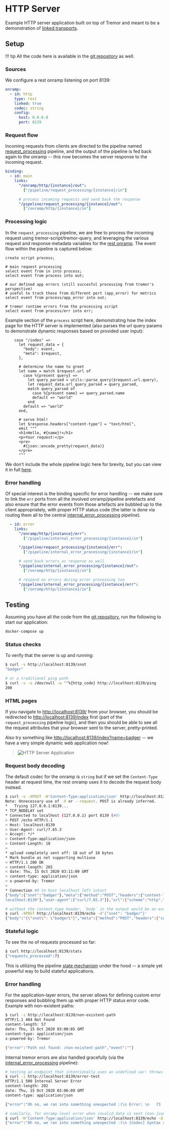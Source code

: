 # HTTP Server

Example HTTP server application built on top of Tremor and meant to be a demonstration of [linked transports](../../../operations/linked-transports.md).

## Setup

!!! tip
    All the code here is available in the [git repository](https://github.com/tremor-rs/tremor-www-docs/tree/main/docs/workshop/examples/30_servers_lt_http) as well.

### Sources

We configure a rest onramp listening on port 8139:

```yaml
onramp:
  - id: http
    type: rest
    linked: true
    codec: string
    config:
      host: 0.0.0.0
      port: 8139
```

### Request flow

Incoming requests from clients are directed to the pipeline named [request_processing](etc/tremor/config/request_processing.trickle) pipeline, and the output of the pipeline is fed back again to the onramp -- this now becomes the server response to the incoming request.

```yaml
binding:
  - id: main
    links:
      "/onramp/http/{instance}/out":
        ["/pipeline/request_processing/{instance}/in"]

      # process incoming requests and send back the response
      "/pipeline/request_processing/{instance}/out":
        ["/onramp/http/{instance}/in"]
```

### Processing logic

In the `request_processing` pipeline, we are free to process the incoming request using tremor-script/tremor-query, and leveraging the various request and response metadata variables for the [rest onramp](../../../artefacts/onramps.md#rest). The event flow within the pipeline is captured below:

```trickle
create script process;

# main request processing
select event from in into process;
select event from process into out;

# our defined app errors (still succesful processing from tremor's perspective)
# useful to track these from different port (app_error) for metrics
select event from process/app_error into out;

# tremor runtime errors from the processing script
select event from process/err into err;
```

Example section of the `process` script here, demonstrating how the index page for the HTTP server is implemented (also parses the url query params to demonstrate dynamic responses based on provided user input):

```
    case "/index" =>
      let request_data = {
        "body": event,
        "meta": $request,
      },

      # determine the name to greet
      let name = match $request.url of
        case %{present query} =>
          let query_parsed = utils::parse_query($request.url.query),
          let request_data.url_query_parsed = query_parsed,
          match query_parsed of
            case %{present name} => query_parsed.name
            default => "world"
          end
        default => "world"
      end,

      # serve html!
      let $response.headers["content-type"] = "text/html",
      emit """
      <h1>Hello, #{name}!</h1>
      <p>Your request:</p>
      <pre>
        #{json::encode_pretty(request_data)}
      </pre>
      """
```

We don't include the whole pipeline logic here for brevity, but you can view it in full [here](etc/tremor/config/request_processing.trickle).

### Error handling

Of special interest is the binding specific for error handling -- we make sure to link the `err` ports from all the involved onramp/pipeline aretefacts and also ensure that the error events from those artefacts are bubbled up to the client appropriately, with proper HTTP status code (the latter is done via routing them all to the central [internal_error_processing](etc/tremor/config/internal_error_processing.trickle) pipeline).

```yaml
  - id: error
    links:
      "/onramp/http/{instance}/err":
        ["/pipeline/internal_error_processing/{instance}/in"]

      "/pipeline/request_processing/{instance}/err":
        ["/pipeline/internal_error_processing/{instance}/in"]

      # send back errors as response as well
      "/pipeline/internal_error_processing/{instance}/out":
        ["/onramp/http/{instance}/in"]

      # respond on errors during error processing too
      "/pipeline/internal_error_processing/{instance}/err":
        ["/onramp/http/{instance}/in"]
```

## Testing

Assuming you have all the code from the [git repository](https://github.com/tremor-rs/tremor-www-docs/tree/main/docs/workshop/examples/30_servers_lt_http), run the following to start our application:

```sh
docker-compose up
```

### Status checks

To verify that the server is up and running:

```sh
$ curl -v http://localhost:8139/snot
"badger"

# or a traditional ping path
$ curl -s -o /dev/null -w ""%{http_code} http://localhost:8139/ping
200
```

### HTML pages

If you navigate to [http://localhost:8139/](http://localhost:8139/) from your browser, you should be redirected to [http://localhost:8139/index](http://localhost:8139/index) first (part of the `request_processing` pipeline logic), and then you should be able to see all the request attributes that your browser sent to the server, pretty-printed.

Also try something like [http://localhost:8139/index?name=badger](http://localhost:8139/index?name=badger) -- we have a very simple dynamic web application now!

> ![HTTP Server Application](images/tremor_web_server.png)


### Request body decoding

The default codec for the onramp is `string` but if we set the `Content-Type` header at request time, the rest onramp uses it to decode the request body instead.

```sh
$ curl -v -XPOST -H'Content-Type:application/json' http://localhost:8139/echo -d'{"snot": "badger"}'
Note: Unnecessary use of -X or --request, POST is already inferred.
*   Trying 127.0.0.1:8139...
* TCP_NODELAY set
* Connected to localhost (127.0.0.1) port 8139 (#0)
> POST /echo HTTP/1.1
> Host: localhost:8139
> User-Agent: curl/7.65.3
> Accept: */*
> Content-Type:application/json
> Content-Length: 18
>
* upload completely sent off: 18 out of 18 bytes
* Mark bundle as not supporting multiuse
< HTTP/1.1 200 OK
< content-length: 265
< date: Thu, 15 Oct 2020 03:11:09 GMT
< content-type: application/json
< x-powered-by: Tremor
<
* Connection #0 to host localhost left intact
{"body":{"snot":"badger"},"meta":{"method":"POST","headers":{"content-length":["18"],"content-type":["application/json"],"accept":["*/*"],"host":["
localhost:8139"],"user-agent":["curl/7.65.3"]},"url":{"scheme":"http","host":"localhost","port":8139,"path":"/echo"}}}

# without the content-type header, `body` in the output would be an escaped json string here
$ curl -XPOST http://localhost:8139/echo -d'{"snot": "badger"}'
{"body":"{\"snot\": \"badger\"}","meta":{"method":"POST","headers":{"content-length":["18"],"content-type":["application/x-www-form-urlencoded"],"accept":["*/*"],"host":["localhost:8139"],"user-agent":["curl/7.65.3"]},"url":{"scheme":"http","host":"localhost","port":8139,"path":"/echo"}}}
```

### Stateful logic

To see the no of requests processed so far:

```sh
$ curl http://localhost:8139/stats
{"requests_processed":7}
```

This is utilizing the pipeline [state mechanism](../../../tremor-script/index.md#state) under the hood -- a simple yet powerful way to build stateful applications.

### Error handling

For the application-layer errors, the server allows for defining custom error responses and bubbling them up with proper HTTP status error code. Example with non-existent paths:

```sh
$ curl -i http://localhost:8139/non-existent-path
HTTP/1.1 404 Not Found
content-length: 57
date: Thu, 15 Oct 2020 03:00:05 GMT
content-type: application/json
x-powered-by: Tremor

{"error":"Path not found: /non-existent-path","event":""}
```

Internal tremor errors are also handled gracefully (via the [internal_error_processing](etc/tremor/config/internal_error_processing.trickle) pipeline):

```sh
# testing an endpoint that intentionally uses an undefined var: throws a runtime error
$ curl -i http://localhost:8139/error-test
HTTP/1.1 500 Internal Server Error
content-length: 202
date: Thu, 15 Oct 2020 03:06:09 GMT
content-type: application/json

{"error":"Oh no, we ran into something unexpected :(\n Error: \n   73 |       emit \"\"\n      |            ^^^^^^^^^^^^^^^^ Trying to access a non existing local key `non_existent_var`\n\n","event":""}

# similarly, for onramp-level error when invalid data is sent (non-json here when the request content-type header is set to be json)
$ curl -H'Content-Type:application/json' http://localhost:8139/echo -d'{'
{"error":"Oh no, we ran into something unexpected :(\n [Codec] Syntax at character 0 ('{')","event_id":6,"source_id":"tremor://localhost/onramp/http/01/in"}
```
